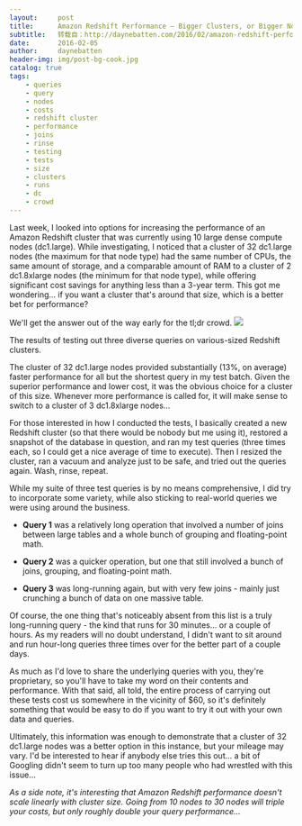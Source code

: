 ```yaml
---
layout:     post
title:      Amazon Redshift Performance – Bigger Clusters, or Bigger Nodes?
subtitle:   转载自：http://daynebatten.com/2016/02/amazon-redshift-performance-node-cluster/
date:       2016-02-05
author:     daynebatten
header-img: img/post-bg-cook.jpg
catalog: true
tags:
    - queries
    - query
    - nodes
    - costs
    - redshift cluster
    - performance
    - joins
    - rinse
    - testing
    - tests
    - size
    - clusters
    - runs
    - dc
    - crowd
---
```


Last week, I looked into options for increasing the performance of an Amazon Redshift cluster that was currently using 10 large dense compute nodes (dc1.large). While investigating, I noticed that a cluster of 32 dc1.large nodes (the maximum for that node type) had the same number of CPUs, the same amount of storage, and a comparable amount of RAM to a cluster of 2 dc1.8xlarge nodes (the minimum for that node type), while offering significant cost savings for anything less than a 3-year term. This got me wondering... if you want a cluster that's around that size, which is a better bet for performance?

We'll get the answer out of the way early for the tl;dr crowd.
![](http://daynebatten.com/wp-content/uploads/2016/02/redshift_performance.png)


The results of testing out three diverse queries on various-sized Redshift clusters.

The cluster of 32 dc1.large nodes provided substantially (13%, on average) faster performance for all but the shortest query in my test batch. Given the superior performance and lower cost, it was the obvious choice for a cluster of this size. Whenever more performance is called for, it will make sense to switch to a cluster of 3 dc1.8xlarge nodes...

For those interested in how I conducted the tests, I basically created a new Redshift cluster (so that there would be nobody but me using it), restored a snapshot of the database in question, and ran my test queries (three times each, so I could get a nice average of time to execute). Then I resized the cluster, ran a vacuum and analyze just to be safe, and tried out the queries again. Wash, rinse, repeat.

While my suite of three test queries is by no means comprehensive, I did try to incorporate some variety, while also sticking to real-world queries we were using around the business.

- **Query 1** was a relatively long operation that involved a number of joins between large tables and a whole bunch of grouping and floating-point math.

- **Query 2** was a quicker operation, but one that still involved a bunch of joins, grouping, and floating-point math.

- **Query 3** was long-running again, but with very few joins - mainly just crunching a bunch of data on one massive table.


Of course, the one thing that's noticeably absent from this list is a truly long-running query - the kind that runs for 30 minutes... or a couple of hours. As my readers will no doubt understand, I didn't want to sit around and run hour-long queries three times over for the better part of a couple days.

As much as I'd love to share the underlying queries with you, they're proprietary, so you'll have to take my word on their contents and performance. With that said, all told, the entire process of carrying out these tests cost us somewhere in the vicinity of $60, so it's definitely something that would be easy to do if you want to try it out with your own data and queries.

Ultimately, this information was enough to demonstrate that a cluster of 32 dc1.large nodes was a better option in this instance, but your mileage may vary. I'd be interested to hear if anybody else tries this out... a bit of Googling didn't seem to turn up too many people who had wrestled with this issue...

*As a side note, it's interesting that Amazon Redshift performance doesn't scale linearly with cluster size. Going from 10 nodes to 30 nodes will triple your costs, but only roughly double your query performance...*
